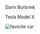 Darin Burbrink

Tesla Model X

![favorite car](https://assets.wired.com/photos/w_2500/wp-content/uploads/2015/09/teslax-gallery5.jpg)